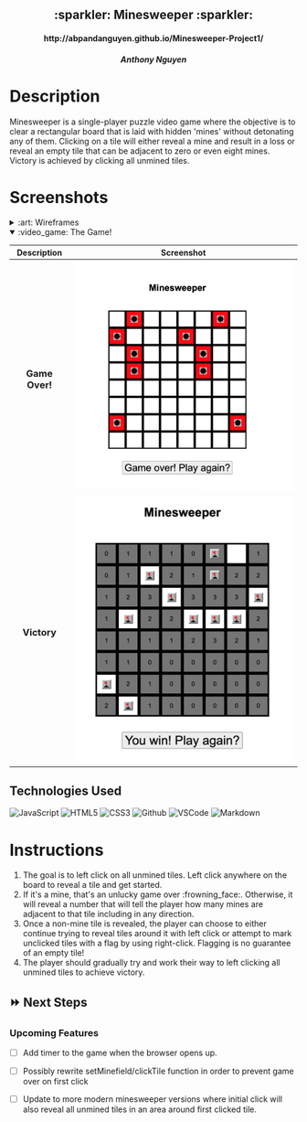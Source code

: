 <div align="center">
   <h2>:sparkler: Minesweeper :sparkler:</h2>
   <h4>http://abpandanguyen.github.io/Minesweeper-Project1/</h4>
   <h5>Anthony Nguyen</h5>                             
</div>

<h1>Description</h1>
<p>Minesweeper is a single-player puzzle video game where the objective is to clear a rectangular board that is laid with hidden 'mines' without detonating any of them. Clicking on a tile will either reveal a mine and result in a loss or reveal an empty tile that can be adjacent to zero or even eight mines. Victory is achieved by clicking all unmined tiles.</p>

<h1>Screenshots</h1>

<details>
<summary> :art: Wireframes</summary>

| Description | Screenshot |
|------------ | ------------|
| <h3 align="center">Initial Blueprint</h3> | <img src="https://github.com/abpandanguyen/Minesweeper-Project1/blob/main/wireframe/wireframe.jpeg" width="500"/>
</details>

<details open>
<summary> :video_game: The Game!</summary>

| Description | Screenshot |
|------------ | ------------|
| <h3 align="center">Game Over!</h3> | <img src="https://github.com/abpandanguyen/Minesweeper-Project1/blob/main/screenshots/GameOver.png" width="500"/> |
| <h3 align="center">Victory</h3> | <img src="https://github.com/abpandanguyen/Minesweeper-Project1/blob/main/screenshots/Victory.png" width="500"/> |
</details>

## Technologies Used 

![JavaScript](https://img.shields.io/badge/-JavaScript-333?style=flat&logo=javascript) 
![HTML5](https://img.shields.io/badge/-HTML5-333?style=flat&logo=html5)
![CSS3](https://img.shields.io/badge/-CSS-333?style=flat&logo=css3)
![Github](https://img.shields.io/badge/-GitHub-333?style=flat&logo=github)
![VSCode](https://img.shields.io/badge/-VS_Code-333?style=flat&logo=visualstudio)
![Markdown](https://img.shields.io/badge/-Markdown-333?style=flat&logo=markdown)

<h1>Instructions</h1>

<ol>
<li>The goal is to left click on all unmined tiles. Left click anywhere on the board to reveal a tile and get started.</li>
<li>If it's a mine, that's an unlucky game over :frowning_face:. Otherwise, it will reveal a number that will tell the player how many mines are adjacent to that tile including in any direction.</li>
<li>Once a non-mine tile is revealed, the player can choose to either continue trying to reveal tiles around it with left click or attempt to mark unclicked tiles with a flag by using right-click. Flagging is no guarantee of an empty tile!</li>
<li>The player should gradually try and work their way to left clicking all unmined tiles to achieve victory.</li>
</ol>

## :fast_forward: Next Steps   

### Upcoming Features

- [ ] Add timer to the game when the browser opens up.

- [ ] Possibly rewrite setMinefield/clickTile function in order to prevent game over on first click 

- [ ] Update to more modern minesweeper versions where initial click will also reveal all unmined tiles in an area around first clicked tile.

